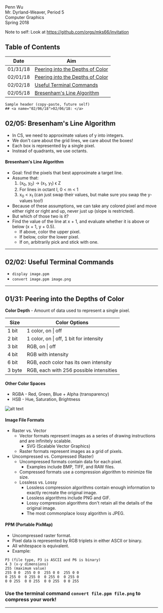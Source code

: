 Penn Wu  
Mr. Dyrland-Weaver, Period 5  
Computer Graphics  
Spring 2018

Note to self: Look at https://github.com/orgs/mks66/invitation

## Table of Contents
| Date     | Aim                                                                        |
| -------- | -------------------------------------------------------------------------- |
| 01/31/18 | [Peering into the Depths of Color](#0131-peering-into-the-depths-of-color) |
| 02/01/18 | [Peering into the Depths of Color](#0131-peering-into-the-depths-of-color) |
| 02/02/18 | [Useful Terminal Commands](#0202-useful-terminal-commands)                 |
| 02/05/18 | [Bresenham's Line Algorithm](#0205-bresenhams-line-algorithm)              |

```
Sample header (copy-paste, future self)
## <a name="02/06/18">02/06/18: </a>
```

## 02/05: Bresenham's Line Algorithm

* In CS, we need to approximate values of y into integers.
* We don't care about the grid lines, we care about the boxes!
* Each box is represented by a single pixel.
* Instead of quadrants, we use octants.

#### Bresenham's Line Algorithm
* Goal: find the pixels that best approximate a target line.
* Assume that:
	1. (x<sub>0</sub>, y<sub>0</sub>) -> (x<sub>1</sub>, y<sub>1</sub>) ϵ Z
	2. For lines in octant I, 0 < m < 1
	3. x<sub>0</sub> < x<sub>1</sub> (can just swap their values, but make sure you swap the y-values too!)
* Because of these assumptions, we can take any colored pixel and move either right or right and up, never just up (slope is restricted).
* But which of those two is it?
* Find the value of the line at x + 1, and evaluate whether it is above or below (x + 1, y + 0.5).
	* If above, color the upper pixel.
	* If below, color the lower pixel.
	* If on, arbitrarily pick and stick with one.
	
---

## 02/02: Useful Terminal Commands

* `display image.ppm`
* `convert image.ppm image.png`

---

## 01/31: Peering into the Depths of Color

**Color Depth** - Amount of data used to represent a single pixel.

| Size   | Color Options                           |
| ------ | --------------------------------------- |
| 1 bit  | 1 color, on \| off                      |
| 2 bit  | 1 color, on \| off, 1 bit for intensity |
| 3 bit  | RGB, on \| off                          |
| 4 bit  | RGB with intensity                      |
| 6 bit  | RGB, _each_ color has its own intensity |
| 3 byte | RGB, each with 256 possible intensities |

#### Other Color Spaces
* RGBA - Red, Green, Blue + Alpha (transparency)
* HSB - Hue, Saturation, Brightness

![alt text](http://www.tomjewett.com/colors/hsb.jpg "Nifty!")

#### Image File Formats
* Raster vs. Vector
	* Vector formats represent images as a series of drawing instructions and are infinitely scalable.
		* SVG (Scalable Vector Graphics)
	* Raster formats represent images as a grid of pixels.
* Uncompressed vs. Compressed (Raster)
	* Uncompressed formats contain data for each pixel.
		* Examples include BMP, TIFF, and RAW files.
	* Compressed formats use a compression algorithm to minimize file size.
	* Lossless vs. Lossy
		* Lossless compression algorithms contain enough information to exactly recreate the original image.
		* Lossless algorithms include PNG and GIF.
		* Lossy compression algorithms don't retain all the details of the original image.
		* The most commonplace lossy algorithm is JPEG.

#### PPM (Portable PixMap)
* Uncompressed raster format.
* Pixel data is represented by RGB triplets in either ASCII or binary.
* All whitespace is equivalent.
* Example:
```
P3 (file type, P3 is ASCII and P6 is binary)
4 3 (x-y dimensions)
255 (maximum value)
255 0 0  255 0 0  255 0 0  255 0 0
0 255 0  0 255 0  0 255 0  0 255 0
0 0 255  0 0 255  0 0 255  0 0 255
```
### Use the terminal command `convert file.ppm file.png` to compress your work!

---
